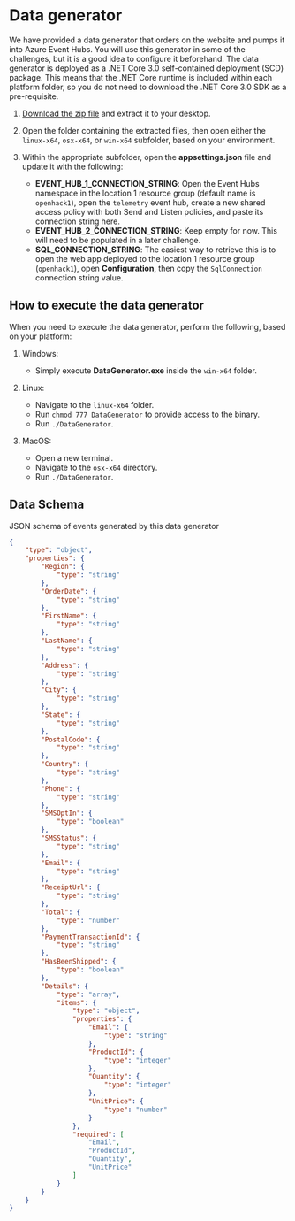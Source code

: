 # Data generator

We have provided a data generator that orders on the website and pumps it into Azure Event Hubs. You will use this generator in some of the challenges, but it is a good idea to configure it beforehand. The data generator is deployed as a .NET Core 3.0 self-contained deployment (SCD) package. This means that the .NET Core runtime is included within each platform folder, so you do not need to download the .NET Core 3.0 SDK as a pre-requisite.

1. [Download the zip file](https://databricksdemostore.blob.core.windows.net/data/nosql-openhack/DataGenerator.zip) and extract it to your desktop.

2. Open the folder containing the extracted files, then open either the `linux-x64`, `osx-x64`, or `win-x64` subfolder, based on your environment.

3. Within the appropriate subfolder, open the **appsettings.json** file and update it with the following:

   * **EVENT_HUB_1_CONNECTION_STRING**: Open the Event Hubs namespace in the location 1 resource group (default name is `openhack1`), open the `telemetry` event hub, create a new shared access policy with both Send and Listen policies, and paste its connection string here.
   * **EVENT_HUB_2_CONNECTION_STRING**: Keep empty for now. This will need to be populated in a later challenge.
   * **SQL_CONNECTION_STRING**: The easiest way to retrieve this is to open the web app deployed to the location 1 resource group (`openhack1`), open **Configuration**, then copy the `SqlConnection` connection string value.

## How to execute the data generator

When you need to execute the data generator, perform the following, based on your platform:

1. Windows:

   * Simply execute **DataGenerator.exe** inside the `win-x64` folder.

2. Linux:

   * Navigate to the `linux-x64` folder.
   * Run `chmod 777 DataGenerator` to provide access to the binary.
   * Run `./DataGenerator`.

3. MacOS:

   * Open a new terminal.
   * Navigate to the `osx-x64` directory.
   * Run `./DataGenerator`.

## Data Schema

JSON schema of events generated by this data generator

```json
{
    "type": "object",
    "properties": {
        "Region": {
            "type": "string"
        },
        "OrderDate": {
            "type": "string"
        },
        "FirstName": {
            "type": "string"
        },
        "LastName": {
            "type": "string"
        },
        "Address": {
            "type": "string"
        },
        "City": {
            "type": "string"
        },
        "State": {
            "type": "string"
        },
        "PostalCode": {
            "type": "string"
        },
        "Country": {
            "type": "string"
        },
        "Phone": {
            "type": "string"
        },
        "SMSOptIn": {
            "type": "boolean"
        },
        "SMSStatus": {
            "type": "string"
        },
        "Email": {
            "type": "string"
        },
        "ReceiptUrl": {
            "type": "string"
        },
        "Total": {
            "type": "number"
        },
        "PaymentTransactionId": {
            "type": "string"
        },
        "HasBeenShipped": {
            "type": "boolean"
        },
        "Details": {
            "type": "array",
            "items": {
                "type": "object",
                "properties": {
                    "Email": {
                        "type": "string"
                    },
                    "ProductId": {
                        "type": "integer"
                    },
                    "Quantity": {
                        "type": "integer"
                    },
                    "UnitPrice": {
                        "type": "number"
                    }
                },
                "required": [
                    "Email",
                    "ProductId",
                    "Quantity",
                    "UnitPrice"
                ]
            }
        }
    }
}
```
